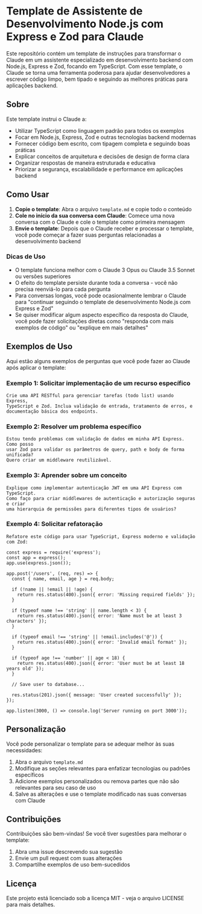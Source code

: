 # Template de Assistente de Desenvolvimento Node.js com Express e Zod para Claude

Este repositório contém um template de instruções para transformar o Claude em um assistente especializado em desenvolvimento backend com Node.js, Express e Zod, focando em TypeScript. Com esse template, o Claude se torna uma ferramenta poderosa para ajudar desenvolvedores a escrever código limpo, bem tipado e seguindo as melhores práticas para aplicações backend.

## Sobre

Este template instrui o Claude a:

- Utilizar TypeScript como linguagem padrão para todos os exemplos
- Focar em Node.js, Express, Zod e outras tecnologias backend modernas
- Fornecer código bem escrito, com tipagem completa e seguindo boas práticas
- Explicar conceitos de arquitetura e decisões de design de forma clara
- Organizar respostas de maneira estruturada e educativa
- Priorizar a segurança, escalabilidade e performance em aplicações backend

## Como Usar

1. **Copie o template**: Abra o arquivo `template.md` e copie todo o conteúdo
2. **Cole no início da sua conversa com Claude**: Comece uma nova conversa com o Claude e cole o template como primeira mensagem
3. **Envie o template**: Depois que o Claude receber e processar o template, você pode começar a fazer suas perguntas relacionadas a desenvolvimento backend

### Dicas de Uso

- O template funciona melhor com o Claude 3 Opus ou Claude 3.5 Sonnet ou versões superiores
- O efeito do template persiste durante toda a conversa - você não precisa reenviá-lo para cada pergunta
- Para conversas longas, você pode ocasionalmente lembrar o Claude para "continuar seguindo o template de desenvolvimento Node.js com Express e Zod"
- Se quiser modificar algum aspecto específico da resposta do Claude, você pode fazer solicitações diretas como "responda com mais exemplos de código" ou "explique em mais detalhes"

## Exemplos de Uso

Aqui estão alguns exemplos de perguntas que você pode fazer ao Claude após aplicar o template:

### Exemplo 1: Solicitar implementação de um recurso específico

```
Crie uma API RESTful para gerenciar tarefas (todo list) usando Express, 
TypeScript e Zod. Inclua validação de entrada, tratamento de erros, e 
documentação básica dos endpoints.
```

### Exemplo 2: Resolver um problema específico

```
Estou tendo problemas com validação de dados em minha API Express. Como posso 
usar Zod para validar os parâmetros de query, path e body de forma unificada? 
Quero criar um middleware reutilizável.
```

### Exemplo 3: Aprender sobre um conceito

```
Explique como implementar autenticação JWT em uma API Express com TypeScript. 
Como faço para criar middlewares de autenticação e autorização seguras e criar 
uma hierarquia de permissões para diferentes tipos de usuários?
```

### Exemplo 4: Solicitar refatoração

```
Refatore este código para usar TypeScript, Express moderno e validação com Zod:

const express = require('express');
const app = express();
app.use(express.json());

app.post('/users', (req, res) => {
  const { name, email, age } = req.body;
  
  if (!name || !email || !age) {
    return res.status(400).json({ error: 'Missing required fields' });
  }
  
  if (typeof name !== 'string' || name.length < 3) {
    return res.status(400).json({ error: 'Name must be at least 3 characters' });
  }
  
  if (typeof email !== 'string' || !email.includes('@')) {
    return res.status(400).json({ error: 'Invalid email format' });
  }
  
  if (typeof age !== 'number' || age < 18) {
    return res.status(400).json({ error: 'User must be at least 18 years old' });
  }
  
  // Save user to database...
  
  res.status(201).json({ message: 'User created successfully' });
});

app.listen(3000, () => console.log('Server running on port 3000'));
```

## Personalização

Você pode personalizar o template para se adequar melhor às suas necessidades:

1. Abra o arquivo `template.md`
2. Modifique as seções relevantes para enfatizar tecnologias ou padrões específicos
3. Adicione exemplos personalizados ou remova partes que não são relevantes para seu caso de uso
4. Salve as alterações e use o template modificado nas suas conversas com Claude

## Contribuições

Contribuições são bem-vindas! Se você tiver sugestões para melhorar o template:

1. Abra uma issue descrevendo sua sugestão
2. Envie um pull request com suas alterações
3. Compartilhe exemplos de uso bem-sucedidos

## Licença

Este projeto está licenciado sob a licença MIT - veja o arquivo LICENSE para mais detalhes.
